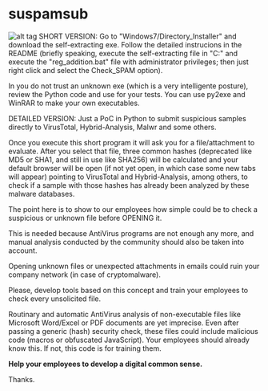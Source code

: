 # suspamsub

![alt tag](Check_Emails_Attachments_EXAMPLE.gif)
SHORT VERSION:
Go to "Windows7/Directory_Installer" and download the self-extracting exe. Follow the detailed instrucions in the README (briefly speaking, execute the self-extracting file in "C:\" and execute the "reg_addition.bat" file with administrator privileges; then just right click and select the Check_SPAM option).

In you do not trust an unknown exe (which is a very intelligente posture), review the Python code and use for your tests.
You can use py2exe and WinRAR to make your own executables.


DETAILED VERSION:
Just a PoC in Python to submit suspicious samples directly to VirusTotal, Hybrid-Analysis, Malwr and some others.

Once you execute this short program it will ask you for a file/attachment to evaluate. After you select that file, three common hashes (deprecated like MD5 or SHA1, and still in use like SHA256) will be calculated and your default browser will be open (if not yet open, in which case some new tabs will appear) pointing to VirusTotal and Hybrid-Analysis, among others, to check if a sample with those hashes has already been analyzed by these malware databases.

The point here is to show to our employees how simple could be to check a suspicious or unknown file before OPENING it.

This is needed because AntiVirus programs are not enough any more, and manual analysis conducted by the community should also be taken into account.

Opening unknown files or unexpected attachments in emails could ruin your company network (in case of cryptomalware).

Please, develop tools based on this concept and train your employees to check every unsolicited file. 

Routinary and automatic AntiVirus analysis of non-executable files like Microsoft Word/Excel or PDF documents are yet imprecise. Even after passing a generic (hash) security check, these files could include malicious code (macros or obfuscated JavaScript). Your employees should already know this. If not, this code is for training them.

<b>Help your employees to develop a digital common sense.</b>

Thanks.
